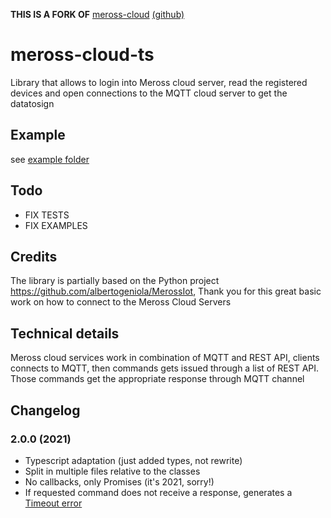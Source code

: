 **THIS IS A FORK OF** [meross-cloud](npm) [(github)](meross-github)  
# meross-cloud-ts 
Library that allows to login into Meross cloud server, read the registered devices and open connections to the MQTT cloud server to get the datatosign

[meross-npm]: https://www.npmjs.com/package/meross-cloud
[meross-github]: https://github.com/Apollon77/meross-cloud

## Example
see [example folder](example)

## Todo
* FIX TESTS
* FIX EXAMPLES

## Credits
The library is partially based on the Python project https://github.com/albertogeniola/MerossIot, Thank you for this great basic work on how to connect to the Meross Cloud Servers

## Technical details
Meross cloud services work in combination of MQTT and REST API, clients connects to MQTT, then commands gets issued
through a list of REST API.  
Those commands get the appropriate response through MQTT channel

## Changelog

### 2.0.0 (2021)
* Typescript adaptation (just added types, not rewrite)
* Split in multiple files relative to the classes
* No callbacks, only Promises (it's 2021, sorry!)
* If requested command does not receive a response, generates a [Timeout error](timeout-npm)

[timeout-npm]: https://www.npmjs.com/package/promise-timeout
